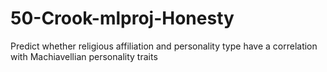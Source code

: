 # 50-Crook-mlproj-Honesty
Predict whether religious affiliation and personality type have a correlation with Machiavellian personality traits 
